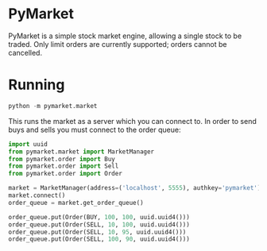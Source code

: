# PyMarket

PyMarket is a simple stock market engine, allowing a single stock to be traded.
Only limit orders are currently supported; orders cannot be cancelled.


# Running

```python
python -m pymarket.market
```

This runs the market as a server which you can connect to. In order to send
buys and sells you must connect to the order queue:

```python
import uuid
from pymarket.market import MarketManager
from pymarket.order import Buy
from pymarket.order import Sell
from pymarket.order import Order

market = MarketManager(address=('localhost', 5555), authkey='pymarket')
market.connect()
order_queue = market.get_order_queue()

order_queue.put(Order(BUY, 100, 100, uuid.uuid4()))
order_queue.put(Order(SELL, 10, 100, uuid.uuid4()))
order_queue.put(Order(SELL, 10, 95, uuid.uuid4()))
order_queue.put(Order(SELL, 100, 90, uuid.uuid4()))
```
